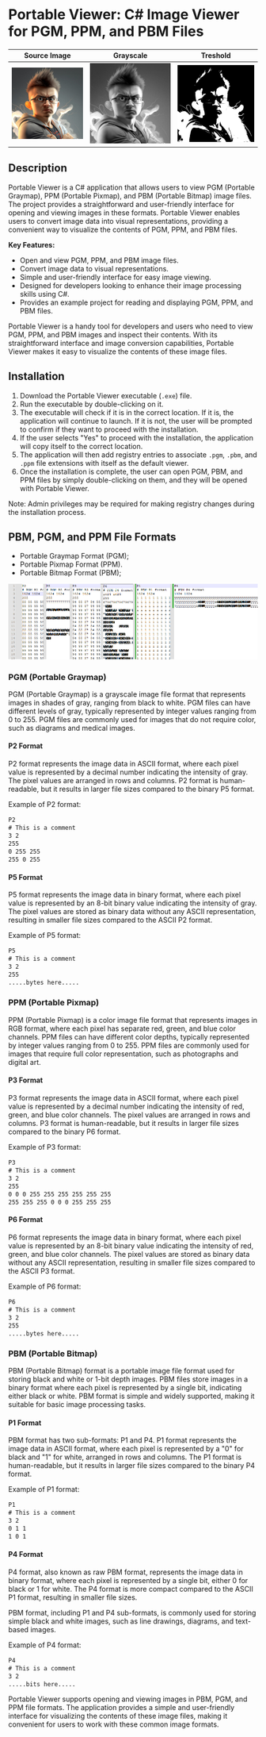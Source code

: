# Portable Viewer: C# Image Viewer for PGM, PPM, and PBM Files

| Source Image | Grayscale | Treshold |
| ------- | ------- | ------- |
| ![Source Image](Examples/source.jpg) | ![Grayscale](Examples/grayscale.jpg) | ![Treshold](Examples/treshold.jpg) |

## Description

Portable Viewer is a C# application that allows users to view PGM (Portable Graymap), PPM (Portable Pixmap), and PBM (Portable Bitmap) image files. The project provides a straightforward and user-friendly interface for opening and viewing images in these formats. Portable Viewer enables users to convert image data into visual representations, providing a convenient way to visualize the contents of PGM, PPM, and PBM files.

**Key Features:**
- Open and view PGM, PPM, and PBM image files.
- Convert image data to visual representations.
- Simple and user-friendly interface for easy image viewing.
- Designed for developers looking to enhance their image processing skills using C#.
- Provides an example project for reading and displaying PGM, PPM, and PBM files.

Portable Viewer is a handy tool for developers and users who need to view PGM, PPM, and PBM images and inspect their contents. With its straightforward interface and image conversion capabilities, Portable Viewer makes it easy to visualize the contents of these image files.

## Installation

1. Download the Portable Viewer executable (`.exe`) file.
2. Run the executable by double-clicking on it.
3. The executable will check if it is in the correct location. If it is, the application will continue to launch. If it is not, the user will be prompted to confirm if they want to proceed with the installation.
4. If the user selects "Yes" to proceed with the installation, the application will copy itself to the correct location.
5. The application will then add registry entries to associate `.pgm`, `.pbm`, and `.ppm` file extensions with itself as the default viewer.
6. Once the installation is complete, the user can open PGM, PBM, and PPM files by simply double-clicking on them, and they will be opened with Portable Viewer.

Note: Admin privileges may be required for making registry changes during the installation process.

## PBM, PGM, and PPM File Formats
- Portable Graymap Format (PGM);
- Portable Pixmap Format (PPM).
- Portable Bitmap Format (PBM);

![Bytes](Examples/bytes.jpg)


### PGM (Portable Graymap)

PGM (Portable Graymap) is a grayscale image file format that represents images in shades of gray, ranging from black to white. PGM files can have different levels of gray, typically represented by integer values ranging from 0 to 255. PGM files are commonly used for images that do not require color, such as diagrams and medical images.

#### P2 Format
P2 format represents the image data in ASCII format, where each pixel value is represented by a decimal number indicating the intensity of gray. The pixel values are arranged in rows and columns. P2 format is human-readable, but it results in larger file sizes compared to the binary P5 format.

Example of P2 format:

```
P2
# This is a comment
3 2
255
0 255 255
255 0 255
```

#### P5 Format
P5 format represents the image data in binary format, where each pixel value is represented by an 8-bit binary value indicating the intensity of gray. The pixel values are stored as binary data without any ASCII representation, resulting in smaller file sizes compared to the ASCII P2 format.

Example of P5 format:

```
P5
# This is a comment
3 2
255
.....bytes here.....
```



### PPM (Portable Pixmap)

PPM (Portable Pixmap) is a color image file format that represents images in RGB format, where each pixel has separate red, green, and blue color channels. PPM files can have different color depths, typically represented by integer values ranging from 0 to 255. PPM files are commonly used for images that require full color representation, such as photographs and digital art.

#### P3 Format
P3 format represents the image data in ASCII format, where each pixel value is represented by a decimal number indicating the intensity of red, green, and blue color channels. The pixel values are arranged in rows and columns. P3 format is human-readable, but it results in larger file sizes compared to the binary P6 format.

Example of P3 format:

```
P3
# This is a comment
3 2
255
0 0 0 255 255 255 255 255 255
255 255 255 0 0 0 255 255 255
```

#### P6 Format
P6 format represents the image data in binary format, where each pixel value is represented by an 8-bit binary value indicating the intensity of red, green, and blue color channels. The pixel values are stored as binary data without any ASCII representation, resulting in smaller file sizes compared to the ASCII P3 format.

Example of P6 format:

```
P6
# This is a comment
3 2
255
.....bytes here.....
```

 


### PBM (Portable Bitmap)

PBM (Portable Bitmap) format is a portable image file format used for storing black and white or 1-bit depth images. PBM files store images in a binary format where each pixel is represented by a single bit, indicating either black or white. PBM format is simple and widely supported, making it suitable for basic image processing tasks.

#### P1 Format

PBM format has two sub-formats: P1 and P4. P1 format represents the image data in ASCII format, where each pixel is represented by a "0" for black and "1" for white, arranged in rows and columns. The P1 format is human-readable, but it results in larger file sizes compared to the binary P4 format.

Example of P1 format:

```
P1
# This is a comment
3 2
0 1 1
1 0 1
```

#### P4 Format

P4 format, also known as raw PBM format, represents the image data in binary format, where each pixel is represented by a single bit, either 0 for black or 1 for white. The P4 format is more compact compared to the ASCII P1 format, resulting in smaller file sizes.

PBM format, including P1 and P4 sub-formats, is commonly used for storing simple black and white images, such as line drawings, diagrams, and text-based images.

Example of P4 format:

```
P4
# This is a comment
3 2
.....bits here.....
```


Portable Viewer supports opening and viewing images in PBM, PGM, and PPM file formats. The application provides a simple and user-friendly interface for visualizing the contents of these image files, making it convenient for users to work with these common image formats.
